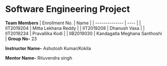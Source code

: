# Software Engineering Project

**Team Members**
|   Enrollment No.  |   Name   | 
|   --------------  |   ----   | 
|    IIT2019204  |   Mitta Lekhana Reddy |
|    IIT2019208  |   Dhanush Vasa | 
|    IIT2019234  |   Pravallika Kodi |
|    IIB2019030  |   Kandagatla Meghana Santhoshi |
**Group No-** 23

**Instructor Name-** Ashutosh Kumar/Kokila

**Mentor Name-** Rituvendra singh
